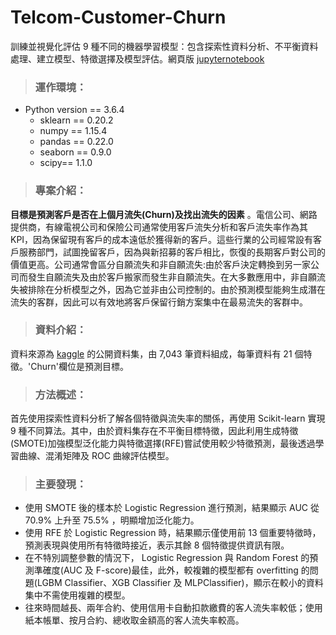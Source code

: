 # Telcom-Customer-Churn
訓練並視覺化評估 9 種不同的機器學習模型：包含探索性資料分析、不平衡資料處理、建立模型、特徵選擇及模型評估。網頁版 [jupyternotebook](https://nbviewer.jupyter.org/github/JHL01/Telcom-Customer-Churn/blob/master/%E9%9B%BB%E4%BF%A1%E5%AE%A2%E6%88%B6%E6%B5%81%E5%A4%B1%28Telco%20Customer%20Churn%29.ipynb)

>### 運作環境：
- Python version == 3.6.4
  - sklearn == 0.20.2
  - numpy == 1.15.4
  - pandas == 0.22.0
  - seaborn == 0.9.0
  - scipy== 1.1.0

>### 專案介紹：
**目標是預測客戶是否在上個月流失(Churn)及找出流失的因素** 。電信公司、網路提供商，有線電視公司和保險公司通常使用客戶流失分析和客戶流失率作為其KPI，因為保留現有客戶的成本遠低於獲得新的客戶。這些行業的公司經常設有客戶服務部門，試圖挽留客戶，因為與新招募的客戶相比，恢復的長期客戶對公司的價值更高。公司通常會區分自願流失和非自願流失:由於客戶決定轉換到另一家公司而發生自願流失及由於客戶搬家而發生非自願流失。在大多數應用中，非自願流失被排除在分析模型之外，因為它並非由公司控制的。由於預測模型能夠生成潛在流失的客群，因此可以有效地將客戶保留行銷方案集中在最易流失的客群中。
>### 資料介紹：
資料來源為 [kaggle](https://www.kaggle.com/blastchar/telco-customer-churn/home) 的公開資料集，由 7,043 筆資料組成，每筆資料有 21 個特徵。'Churn'欄位是預測目標。

>### 方法概述：
首先使用探索性資料分析了解各個特徵與流失率的關係，再使用 Scikit-learn 實現 9 種不同算法。其中，由於資料集存在不平衡目標特徵，因此利用生成特徵(SMOTE)加強模型泛化能力與特徵選擇(RFE)嘗試使用較少特徵預測，最後透過學習曲線、混淆矩陣及 ROC 曲線評估模型。

>### 主要發現：
- 使用 SMOTE 後的樣本於 Logistic Regression 進行預測，結果顯示 AUC 從 70.9% 上升至 75.5% ，明顯增加泛化能力。
- 使用 RFE 於 Logistic Regression 時，結果顯示僅使用前 13 個重要特徵時，預測表現與使用所有特徵時接近，表示其餘 8 個特徵提供資訊有限。
- 在不特別調整參數的情況下， Logistic Regression 與 Random Forest 的預測準確度(AUC 及 F-score)最佳，此外，較複雜的模型都有 overfitting 的問題(LGBM Classifier、XGB Classifier 及 MLPClassifier)，顯示在較小的資料集中不需使用複雜的模型。
- 往來時間越長、兩年合約、使用信用卡自動扣款繳費的客人流失率較低；使用紙本帳單、按月合約、總收取金額高的客人流失率較高。
